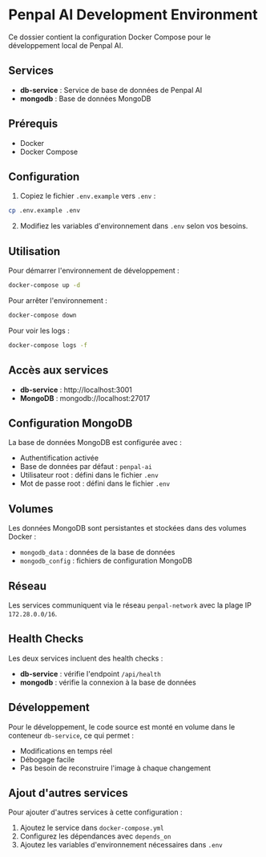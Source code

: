 # Penpal AI Development Environment

Ce dossier contient la configuration Docker Compose pour le développement local de Penpal AI.

## Services

- **db-service** : Service de base de données de Penpal AI
- **mongodb** : Base de données MongoDB

## Prérequis

- Docker
- Docker Compose

## Configuration

1. Copiez le fichier `.env.example` vers `.env` :
```bash
cp .env.example .env
```

2. Modifiez les variables d'environnement dans `.env` selon vos besoins.

## Utilisation

Pour démarrer l'environnement de développement :

```bash
docker-compose up -d
```

Pour arrêter l'environnement :

```bash
docker-compose down
```

Pour voir les logs :

```bash
docker-compose logs -f
```

## Accès aux services

- **db-service** : http://localhost:3001
- **MongoDB** : mongodb://localhost:27017

## Configuration MongoDB

La base de données MongoDB est configurée avec :
- Authentification activée
- Base de données par défaut : `penpal-ai`
- Utilisateur root : défini dans le fichier `.env`
- Mot de passe root : défini dans le fichier `.env`

## Volumes

Les données MongoDB sont persistantes et stockées dans des volumes Docker :
- `mongodb_data` : données de la base de données
- `mongodb_config` : fichiers de configuration MongoDB

## Réseau

Les services communiquent via le réseau `penpal-network` avec la plage IP `172.28.0.0/16`.

## Health Checks

Les deux services incluent des health checks :
- **db-service** : vérifie l'endpoint `/api/health`
- **mongodb** : vérifie la connexion à la base de données

## Développement

Pour le développement, le code source est monté en volume dans le conteneur `db-service`, ce qui permet :
- Modifications en temps réel
- Débogage facile
- Pas besoin de reconstruire l'image à chaque changement

## Ajout d'autres services

Pour ajouter d'autres services à cette configuration :

1. Ajoutez le service dans `docker-compose.yml`
2. Configurez les dépendances avec `depends_on`
3. Ajoutez les variables d'environnement nécessaires dans `.env` 
